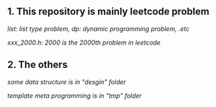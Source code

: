 

## 1. This repository is mainly leetcode problem
*list: list type problem, dp: dynamic programming problem, .etc*

*xxx_2000.h:  2000 is the 2000th problem in leetcode*


## 2. The others
*some data structure is in "desgin" folder*

*template meta programming is in "tmp" folder*

